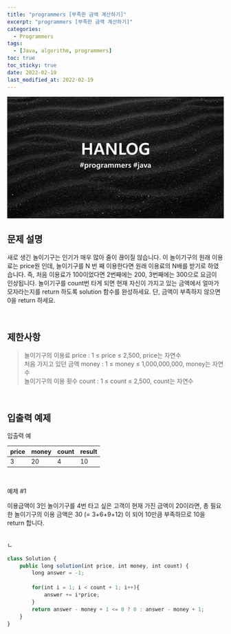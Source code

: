 ```yaml
---
title: "programmers [부족한 금액 계산하기]"
excerpt: "programmers [부족한 금액 계산하기]"
categories:
  - Programmers
tags:
  - [Java, algorithm, programmers]
toc: true
toc_sticky: true
date: 2022-02-19
last_modified_at: 2022-02-19
---
```


![HAN.jpg](/assets/images/programmers.png)

## 문제 설명

새로 생긴 놀이기구는 인기가 매우 많아 줄이 끊이질 않습니다. 이 놀이기구의 원래 이용료는 price원 인데, 놀이기구를 N 번 째 이용한다면 원래 이용료의 N배를 받기로 하였습니다. 즉, 처음 이용료가 100이었다면 2번째에는 200, 3번째에는 300으로 요금이 인상됩니다.
놀이기구를 count번 타게 되면 현재 자신이 가지고 있는 금액에서 얼마가 모자라는지를 return 하도록 solution 함수를 완성하세요.
단, 금액이 부족하지 않으면 0을 return 하세요.

<br>

## 제한사항

> 놀이기구의 이용료 price : 1 ≤ price ≤ 2,500, price는 자연수<br>
> 처음 가지고 있던 금액 money : 1 ≤ money ≤ 1,000,000,000, money는 자연수<br>
> 놀이기구의 이용 횟수 count : 1 ≤ count ≤ 2,500, count는 자연수

<br>

## 입출력 예제

입출력 예

|price|money|count|result|
|------|------|------|------|
|3|20|4|10|

<br>

예제 #1 <br>

이용금액이 3인 놀이기구를 4번 타고 싶은 고객이 현재 가진 금액이 20이라면, 총 필요한 놀이기구의 이용 금액은 30 (= 3+6+9+12) 이 되어 10만큼 부족하므로 10을 return 합니다.

<br>ㄴ

```js
class Solution {
    public long solution(int price, int money, int count) {
        long answer = -1;
        
        for(int i = 1; i < count + 1; i++){
            answer += i*price;
        }
        return answer - money + 1 <= 0 ? 0 : answer - money + 1; 
    }
}
```
